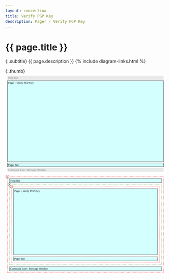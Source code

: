 ```yaml
---
layout: concertina
title: Verify PGP Key
description: Pager - Verify PGP Key
---
```


# {{ page.title }}

{:.subtitle}
{{ page.description }}
{% include diagram-links.html %}

{:.thumb}
![s-pager-pgp-verify-key](images/s-pager-pgp-verify-key.svg)
![l-pager-pgp-verify-key](images/l-pager-pgp-verify-key.svg)
